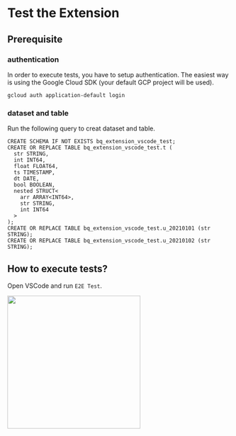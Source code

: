 # Test the Extension
## Prerequisite
### authentication
In order to execute tests, you have to setup authentication.
The easiest way is using the Google Cloud SDK (your default GCP project will be used).

```
gcloud auth application-default login
```

### dataset and table
Run the following query to creat dataset and table.

```
CREATE SCHEMA IF NOT EXISTS bq_extension_vscode_test;
CREATE OR REPLACE TABLE bq_extension_vscode_test.t (
  str STRING,
  int INT64,
  float FLOAT64,
  ts TIMESTAMP,
  dt DATE,
  bool BOOLEAN,
  nested STRUCT<
    arr ARRAY<INT64>,
    str STRING,
    int INT64
  >
);
CREATE OR REPLACE TABLE bq_extension_vscode_test.u_20210101 (str STRING);
CREATE OR REPLACE TABLE bq_extension_vscode_test.u_20210102 (str STRING);
```

## How to execute tests?
Open VSCode and run `E2E Test`.

<img src="https://user-images.githubusercontent.com/26474260/132097030-82c1e0eb-7595-4cdf-ad81-28167b3dc8b2.png" width=300px>
